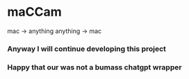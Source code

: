 # maCCam
mac -> anything
anything -> mac

### Anyway I will continue developing this project

### Happy that our was not a bumass chatgpt wrapper
